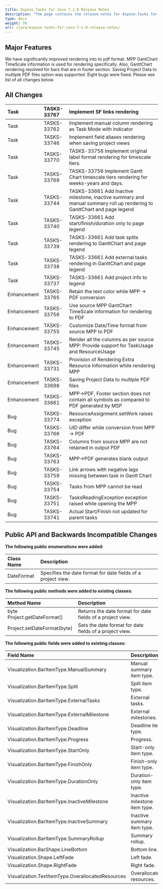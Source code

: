 ```yaml
---
title: Aspose.Tasks for Java 7.1.0 Release Notes
description: "The page contains the release notes for Aspose.Tasks for Java 7.1.0."
type: docs
weight: 70
url: /java/aspose-tasks-for-java-7-1-0-release-notes/
---
```


## **Major Features**
We have significantly improved rendering into to pdf format. MPP GantChart TimeScale information is used for rendering specifically. 
Also, GanttChart rendering resolved for bars that are in footer section. Saving Project Data to multiple PDF files option was supported. Eight bugs were fixed. Please see list of all changes below.

## **All Changes**
|**Task** |**TASKS-33767** |**Implement SF links rendering** |
| :- | :- | :- |
|Task |TASKS-33762 |Implement manual column rendering as Task Mode with indicator |
|Task |TASKS-33746 |Implement field aliases rendering when saving project views |
|Task |TASKS-33770 |TASKS-33756 Implement original label format rendering for timescale tiers. |
|Task |TASKS-33769 |TASKS-33756 Implement Gantt Chart timescale tiers rendering for weeks-years and days. |
|Task |TASKS-33744 |TASKS-33661 Add Inactive milestone, inactive summary and manual summary roll up rendering to GanttChart and page legend |
|Task |TASKS-33740 |TASKS-33661 Add start/finish/duration only to page legend |
|Task |TASKS-33739 |TASKS-33661 Add task splits rendering to GanttChart and page legend |
|Task |TASKS-33738 |TASKS-33661 Add external tasks rendering in GanttChart and page legend |
|Task |TASKS-33737 |TASKS-33661 Add project info to legend |
|Enhancement |TASKS-33765 |Retain the text color while MPP -> PDF conversion |
|Enhancement |TASKS-33756 |Use source MPP GantChart TimeScale information for rendering to PDF |
|Enhancement |TASKS-33755 |Customize Date/Time format from source MPP to PDF |
|Enhancement |TASKS-33745 |Render all the columns as per source MPP: Provide support for TaskUsage and ResourceUsage |
|Enhancement |TASKS-33731 |Provision of Rendering Extra Resource Information while rendering MPP |
|Enhancement |TASKS-33698 |Saving Project Data to multiple PDF files |
|Enhancement |TASKS-33661 |MPP->PDF, Footer section does not contain all symbols as compared to PDF generated by MSP |
|Bug |TASKS-33774 |ResourceAssignment.setWork raises exception |
|Bug |TASKS-33766 |UID differ while conversion from MPP -> PDF |
|Bug |TASKS-33764 |Columns from source MPP are not retained in output PDF |
|Bug |TASKS-33763 |MPP->PDF generates blank output |
|Bug |TASKS-33759 |Link arrows with negative lags missing between task in Gantt Chart |
|Bug |TASKS-33754 |Tasks from MPP cannot be read |
|Bug |TASKS-33751 |TasksReadingException exception raised while opening the MPP |
|Bug |TASKS-33741 |Actual Start/Finish not updated for parent tasks |

## **Public API and Backwards Incompatible Changes**

**The following public enumerations were added:**

|Class Name |Description |
| :- | :- |
|DateFormat |Specifies the date format for date fields of a project view. |

**The following public methods were added to existing classes:**

|Method Name |Description |
| :- | :- |
|byte Project.getDateFormat() |Returns the date format for date fields of a project view. |
|Project.setDateFormat(byte) |Sets the date format for date fields of a project view. |
**The following public fields were added to existing classes:**

|Field Name |Description |
| :- | :- |
|Visualization.BarItemType.ManualSummary |Manual summary item type. |
|Visualization.BarItemType.Split |Split item type. |
|Visualization.BarItemType.ExternalTasks |External tasks. |
|Visualization.BarItemType.ExternalMilestone |External milestones. |
|Visualization.BarItemType.Deadline |Deadline item type. |
|Visualization.BarItemType.Progress |Progress. |
|Visualization.BarItemType.StartOnly |Start-only item type. |
|Visualization.BarItemType.FinishOnly |Finish-only item type. |
|Visualization.BarItemType.DurationOnly |Duration-only item type. |
|Visualization.BarItemType.InactiveMilestone |Inactive milestone item type. |
|Visualization.BarItemType.InactiveSummary |Inactive summary item type. |
|Visualization.BarItemType.SummaryRollup |Summary rollup. |
|Visualization.BarShape.LineBottom |Bottom line. |
|Visualization.Shape.LeftFade |Left fade. |
|Visualization.Shape.RightFade |Right fade. |
|Visualization.TextItemType.OverallocatedResources |Overallocated resources. |